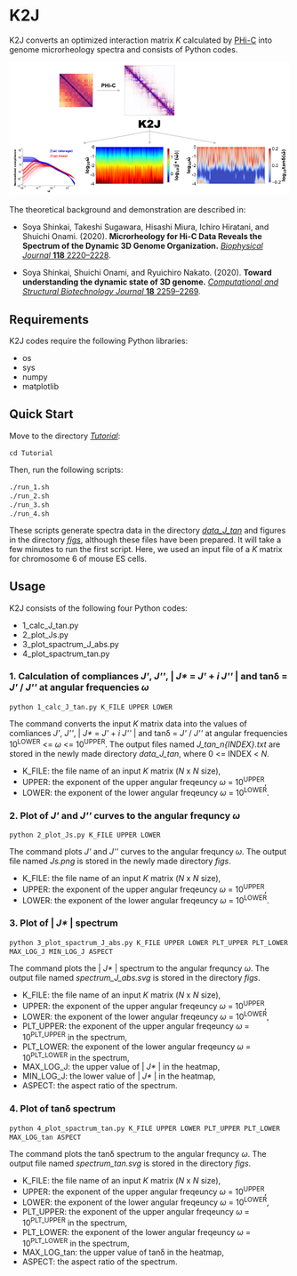 # K2J

K2J converts an optimized interaction matrix _K_ calculated by [PHi-C](https://github.com/soyashinkai/PHi-C) into genome microrheology spectra and consists of Python codes.

![overview](/images/overview.png)

The theoretical background and demonstration are described in:

-   Soya Shinkai, Takeshi Sugawara, Hisashi Miura, Ichiro Hiratani, and Shuichi Onami. (2020). **Microrheology for Hi-C Data Reveals the Spectrum of the Dynamic 3D Genome Organization.** [_Biophysical Journal_ **118** 2220–2228](https://doi.org/10.1016/j.bpj.2020.02.020).

-   Soya Shinkai, Shuichi Onami, and Ryuichiro Nakato. (2020). **Toward understanding the dynamic state of 3D genome.** [_Computational and Structural Biotechnology Journal_ **18** 2259–2269](https://doi.org/10.1016/j.csbj.2020.08.014).

## Requirements

K2J codes require the following Python libraries:

-   os
-   sys
-   numpy
-   matplotlib

## Quick Start

Move to the directory [_Tutorial_](/Tutorial):

    cd Tutorial

Then, run the following scripts:

    ./run_1.sh
    ./run_2.sh
    ./run_3.sh
    ./run_4.sh

These scripts generate spectra data in the directory [_data_J_tan_](/Tutorial/data_J_tan) and figures in the directory [_figs_](/Tutorial/figs), although these files have been prepared.
It will take a few minutes to run the first script.
Here, we used an input file of a _K_ matrix for chromosome 6 of mouse ES cells.

## Usage

K2J consists of the following four Python codes:

-   1_calc_J_tan.py
-   2_plot_Js.py
-   3_plot_spactrum_J_abs.py
-   4_plot_spactrum_tan.py

### 1. Calculation of compliances _J'_, _J''_, | _J\*_ = _J'_ + _i J''_ | and tanδ = _J'_ / _J''_ at angular frequencies _ω_

    python 1_calc_J_tan.py K_FILE UPPER LOWER

The command converts the input _K_ matrix data into the values of comliances _J'_, _J''_, | _J\*_ = _J'_ + _i J''_ | and tanδ = _J'_ / _J''_ at angular frequencies 10<sup>LOWER</sup> &lt;= _ω_ &lt;= 10<sup>UPPER</sup>.
The output files named _J_tan_n{INDEX}.txt_ are stored in the newly made directory _data_J_tan_, where 0 &lt;= INDEX &lt; _N_.

-   K_FILE: the file name of an input _K_ matrix (_N_ x _N_ size),
-   UPPER: the exponent of the upper angular freqeuncy _ω_ = 10<sup>UPPER</sup>,
-   LOWER: the exponent of the lower angular freqeuncy _ω_ = 10<sup>LOWER</sup>.

### 2. Plot of _J'_ and _J''_ curves to the angular frequncy _ω_

    python 2_plot_Js.py K_FILE UPPER LOWER

The command plots _J'_ and _J''_ curves to the angular frequncy _ω_.
The output file named _Js.png_ is stored in the newly made directory _figs_.

-   K_FILE: the file name of an input _K_ matrix (_N_ x _N_ size),
-   UPPER: the exponent of the upper angular freqeuncy _ω_ = 10<sup>UPPER</sup>,
-   LOWER: the exponent of the lower angular freqeuncy _ω_ = 10<sup>LOWER</sup>.

### 3. Plot of | _J\*_ | spectrum

    python 3_plot_spactrum_J_abs.py K_FILE UPPER LOWER PLT_UPPER PLT_LOWER MAX_LOG_J MIN_LOG_J ASPECT

The command plots the | _J\*_ | spectrum to the angular frequncy _ω_.
The output file named _spectrum_J_abs.svg_ is stored in the directory _figs_.

-   K_FILE: the file name of an input _K_ matrix (_N_ x _N_ size),
-   UPPER: the exponent of the upper angular freqeuncy _ω_ = 10<sup>UPPER</sup>,
-   LOWER: the exponent of the lower angular freqeuncy _ω_ = 10<sup>LOWER</sup>,
-   PLT_UPPER: the exponent of the upper angular freqeuncy _ω_ = 10<sup>PLT_UPPER</sup> in the spectrum,
-   PLT_LOWER: the exponent of the lower angular freqeuncy _ω_ = 10<sup>PLT_LOWER</sup> in the spectrum,
-   MAX_LOG_J: the upper value of | _J\*_ | in the heatmap,
-   MIN_LOG_J: the lower value of | _J\*_ | in the heatmap,
-   ASPECT: the aspect ratio of the spectrum.

### 4. Plot of tanδ spectrum

    python 4_plot_spactrum_tan.py K_FILE UPPER LOWER PLT_UPPER PLT_LOWER MAX_LOG_tan ASPECT

The command plots the tanδ spectrum to the angular frequncy _ω_.
The output file named _spectrum_tan.svg_ is stored in the directory _figs_.

-   K_FILE: the file name of an input _K_ matrix (_N_ x _N_ size),
-   UPPER: the exponent of the upper angular freqeuncy _ω_ = 10<sup>UPPER</sup>,
-   LOWER: the exponent of the lower angular freqeuncy _ω_ = 10<sup>LOWER</sup>,
-   PLT_UPPER: the exponent of the upper angular freqeuncy _ω_ = 10<sup>PLT_UPPER</sup> in the spectrum,
-   PLT_LOWER: the exponent of the lower angular freqeuncy _ω_ = 10<sup>PLT_LOWER</sup> in the spectrum,
-   MAX_LOG_tan: the upper value of tanδ in the heatmap,
-   ASPECT: the aspect ratio of the spectrum.
